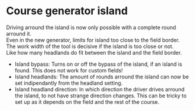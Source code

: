 # Course generator island
  
Driving arround the island is now only possible with a complete round arround it.  
Even in the new generator, limits for island too close to the field border.  
The work width of the tool is decisive if the island is too close or not.  
Like how many headlands do fit between the island and the field border.  


  
- Island bypass: Turns on or off the bypass of the island, if an island is found. This does not work for custom fields!  
- Island headlands: The amount of rounds arround the island can now be set indipendantly from the headland setting.  
- Island headland direction: In which direction the driver drives arround the island, to not have strange direction changes. This can be tricky to set up as it depends on the field and the rest of the course.  


